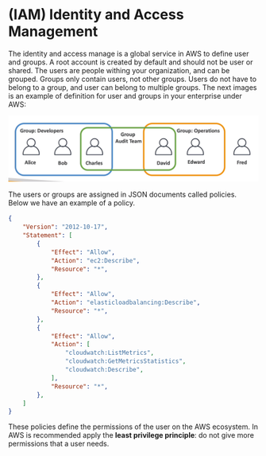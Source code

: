 (IAM) Identity and Access Management
====================================

The identity and access manage is a global service in AWS to define user and groups. A root account is created by default and should not be user or shared. The users are people withing your organization, and can be grouped. Groups only contain users, not other groups. Users do not have to belong to a group, and user can belong to multiple groups. The next images is an example of definition for user and groups in your enterprise under AWS:

![User and Groups](../assets/images/01A-user-and-groups.png)

The users or groups are assigned in JSON documents called policies. Below we have an example of a policy.

```json
{
    "Version": "2012-10-17",
    "Statement": [
        {
            "Effect": "Allow",
            "Action": "ec2:Describe",
            "Resource": "*",
        },
        {
            "Effect": "Allow",
            "Action": "elasticloadbalancing:Describe",
            "Resource": "*",
        },
        {
            "Effect": "Allow",
            "Action": [
                "cloudwatch:ListMetrics",
                "cloudwatch:GetMetricsStatistics",
                "cloudwatch:Describe",
            ],
            "Resource": "*",
        },
    ]
}
```

These policies define the permissions of the user on the AWS ecosystem. In AWS is recommended apply the **least privilege principle**: do not give more permissions that a user needs.
